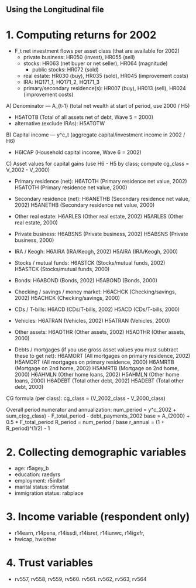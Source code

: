 ## Using the Longitudinal file

# 1. Computing returns for 2002

* F_t net investment flows per asset class (that are available for 2002)
    * private business: HR050 (invest), HR055 (sell)
    * stocks: HR063 (net buyer or net seller), HR064 (magnitude)
        * public stocks: HR072 (sold)
    * real estate: HR030 (buy), HR035 (sold), HR045 (improvement costs)
    * IRA: HQ171_1, HQ171_2, HQ171_3
    * primary/secondary residence(s): HR007 (buy), HR013 (sell), HR024 (improvement costs)

A) Denominator — A_{t-1} (total net wealth at start of period, use 2000 / H5)
   - H5ATOTB   (Total of all assets net of debt, Wave 5 = 2000)
   - alternative (exclude IRAs): H5ATOTW

B) Capital income — y^c_t (aggregate capital/investment income in 2002 / H6)
   - H6ICAP    (Household capital income, Wave 6 = 2002)

C) Asset values for capital gains (use H6 - H5 by class; compute cg_class = V_2002 - V_2000)
   - Primary residence (net):
       H6ATOTH   (Primary residence net value, 2002)
       H5ATOTH   (Primary residence net value, 2000)
   - Secondary residence (net):
       H6ANETHB  (Secondary residence net value, 2002)
       H5ANETHB  (Secondary residence net value, 2000)
   - Other real estate:
       H6ARLES   (Other real estate, 2002)
       H5ARLES   (Other real estate, 2000)
   - Private business:
       H6ABSNS   (Private business, 2002)
       H5ABSNS   (Private business, 2000)
   - IRA / Keogh:
       H6AIRA    (IRA/Keogh, 2002)
       H5AIRA    (IRA/Keogh, 2000)
   - Stocks / mutual funds:
       H6ASTCK   (Stocks/mutual funds, 2002)
       H5ASTCK   (Stocks/mutual funds, 2000)
   - Bonds:
       H6ABOND   (Bonds, 2002)
       H5ABOND   (Bonds, 2000)
   - Checking / savings / money market:
       H6ACHCK   (Checking/savings, 2002)
       H5ACHCK   (Checking/savings, 2000)
   - CDs / T-bills:
       H6ACD     (CDs/T-bills, 2002)
       H5ACD     (CDs/T-bills, 2000)
   - Vehicles:
       H6ATRAN   (Vehicles, 2002)
       H5ATRAN   (Vehicles, 2000)
   - Other assets:
       H6AOTHR   (Other assets, 2002)
       H5AOTHR   (Other assets, 2000)

   - Debts / mortgages (if you use gross asset values you must subtract these to get net):
       H6AMORT   (All mortgages on primary residence, 2002)
       H5AMORT   (All mortgages on primary residence, 2000)
       H6AMRTB   (Mortgage on 2nd home, 2002)
       H5AMRTB   (Mortgage on 2nd home, 2000)
       H6AHMLN   (Other home loans, 2002)
       H5AHMLN   (Other home loans, 2000)
       H6ADEBT   (Total other debt, 2002)
       H5ADEBT   (Total other debt, 2000)

CG formula (per class):
   cg_class = (V_2002_class - V_2000_class)

Overall period numerator and annualization:
   num_period = y^c_2002 + sum_c(cg_class) - F_total_period - debt_payments_2002
   base = A_{2000} + 0.5 * F_total_period
   R_period = num_period / base
   r_annual = (1 + R_period)^(1/2) - 1


# 2. Collecting demographic variables

* age: r5agey_b
* education: raedyrs
* employment: r5inlbrf
* marital status: r5mstat
* immigration status: rabplace

# 3. Income variable (respondent only)
* r14earn, r14pena, r14issdi, r14isret, r14iunwc, r14igxfr,
* hwicap, hwiother

# 4. Trust variables
* rv557, rv558, rv559, rv560. rv561. rv562, rv563, rv564